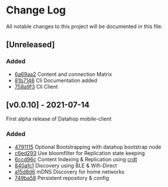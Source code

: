 # Change Log
All notable changes to this project will be documented in this file.

## [Unreleased]

### Added

- [6a69aa2](https://github.com/datahop/ipfs-lite/commit/6a69aa2) Content and connection Matrix
- [81b7146](https://github.com/datahop/ipfs-lite/commit/81b7146) Cli Documentation added
- [758a9f3](https://github.com/datahop/ipfs-lite/commit/758a9f3) Cli Client

## [v0.0.10] - 2021-07-14

First alpha release of Datahop mobile-client

### Added

- [4791115](https://github.com/datahop/ipfs-lite/commit/4791115) Optional Bootstrapping with datahop bootstrap node
- [c6ed293](https://github.com/datahop/ipfs-lite/commit/c6ed293) Use bloomfilter for Replication state keeping
- [6ccd96c](https://github.com/datahop/ipfs-lite/commit/6ccd96c) Content Indexing & Replication using [crdt](https://github.com/ipfs/go-ds-crdt)
- [840afc1](https://github.com/datahop/ipfs-lite/commit/840afc1) Discovery using BLE & Wifi-Direct
- [a15d8d6](https://github.com/datahop/ipfs-lite/commit/a15d8d6) mDNS Discovery for home networks
- [749ba58](https://github.com/datahop/ipfs-lite/commit/749ba58) Persistent repository & config
